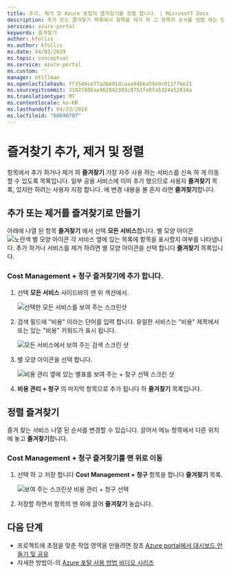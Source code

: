 ```yaml
---
title: 추가, 제거 및 Azure 포털의 즐겨찾기를 정렬 합니다. | Microsoft Docs
description: 추가 또는 즐겨찾기 목록에서 항목을 제거 하 고 항목의 순서를 정렬 하는 방법을 알아봅니다
services: azure-portal
keywords: 즐겨찾기
author: kfollis
ms.author: kfollis
ms.date: 04/03/2019
ms.topic: conceptual
ms.service: azure-portal
ms.custom: ''
manager: mtillman
ms.openlocfilehash: ff3549ce77a2b691dcaaa94b6a59e9c011ff6e21
ms.sourcegitcommit: 3102f886aa962842303c8753fe8fa5324a52834a
ms.translationtype: MT
ms.contentlocale: ko-KR
ms.lasthandoff: 04/23/2019
ms.locfileid: "60690707"
---
```

# <a name="add-remove-and-sort-favorites"></a>즐겨찾기 추가, 제거 및 정렬

항목에서 추가 하거나 제거 하 **즐겨찾기** 가장 자주 사용 하는 서비스를 신속 하 게 이동할 수 있도록 목록입니다. 일부 공용 서비스에 이미 추가 했으므로 사용자 **즐겨찾기** 목록, 있지만 하려는 사용자 지정 합니다. 에 변경 내용을 볼 혼자 라면 **즐겨찾기**합니다.

## <a name="add-or-remove-a-favorite"></a>추가 또는 제거를 즐겨찾기로 만들기

아래에 나열 된 항목 **즐겨찾기** 에서 선택 **모든 서비스**합니다. 별 모양 아이콘 ![노란색 별 모양 아이콘](./media/azure-portal-add-remove-sort-favorites/azure-portal-favorites-star.png) 각 서비스 옆에 있는 목록에 항목을 표시할지 여부를 나타냅니다. 추가 하거나 서비스를 제거 하려면 별 모양 아이콘을 선택 합니다 **즐겨찾기** 목록입니다.

### <a name="add-cost-management--billing-to-favorites"></a>Cost Management + 청구 즐겨찾기에 추가 합니다.

1. 선택 **모든 서비스** 사이드바의 맨 위 섹션에서.

    ![선택한 모든 서비스를 보여 주는 스크린샷](./media/azure-portal-add-remove-sort-favorites/azure-portal-favorites-all-services.png)

1. 검색 필드에 "비용" 이라는 단어를 입력 합니다. 유일한 서비스는 "비용" 제목에서 또는 있는 "비용" 키워드가 표시 됩니다.

   ![모든 서비스에서 보여 주는 검색 스크린 샷](./media/azure-portal-add-remove-sort-favorites/azure-portal-favorites-search.png)

1. 별 모양 아이콘을 선택 합니다.

   ![비용 관리 옆에 있는 별표를 보여 주는 + 청구 선택 스크린 샷](./media/azure-portal-add-remove-sort-favorites/azure-portal-favorites-add.png)

1. **비용 관리 + 청구** 의 마지막 항목으로 추가 됩니다 하 **즐겨찾기** 목록입니다.

## <a name="sort-favorites"></a>정렬 즐겨찾기

즐겨 찾는 서비스 나열 된 순서를 변경할 수 있습니다. 끌어서 메뉴 항목에서 다른 위치에 놓고 **즐겨찾기**합니다.

### <a name="move-cost-management--billing-to-the-top-of-favorites"></a>Cost Management + 청구 즐겨찾기를 맨 위로 이동

1. 선택 하 고 저장 합니다 **Cost Management + 청구** 항목을 합니다 **즐겨찾기** 목록.

   ![보여 주는 스크린샷 비용 관리 + 청구 선택](./media/azure-portal-add-remove-sort-favorites/azure-portal-favorites-sort.png)

1. 저장할 하면서 항목의 맨 위에 끌어 **즐겨찾기** 놓습니다.

## <a name="next-steps"></a>다음 단계

* 프로젝트에 초점을 맞춘 작업 영역을 만들려면 참조 [Azure portal에서 대시보드 만들기 및 공유](../azure-portal/azure-portal-dashboards.md)
* 자세한 방법이-의 [Azure 포털 사용 방법 비디오 시리즈](https://www.youtube.com/playlist?list=PLLasX02E8BPBKgXP4oflOL29TtqTzwhxR)